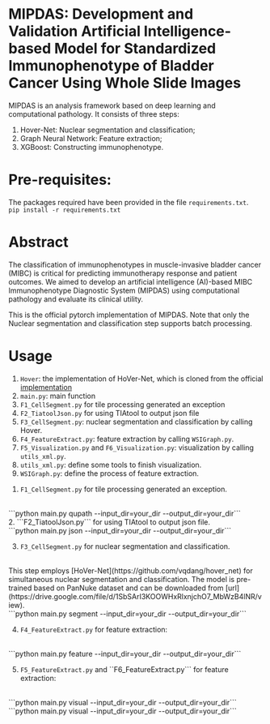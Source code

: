 # MIPDAS: Development and Validation Artificial Intelligence-based Model for Standardized Immunophenotype of Bladder Cancer Using Whole Slide Images
MIPDAS is an analysis framework based on deep learning and computational pathology. It consists of three steps: 
1) Hover-Net: Nuclear segmentation and classification;
2) Graph Neural Network: Feature extraction;
3) XGBoost: Constructing immunophenotype.

# Pre-requisites:
The packages required have been provided in the file ```requirements.txt```.
<br>
```pip install -r requirements.txt```

# Abstract
The classification of immunophenotypes in muscle-invasive bladder cancer (MIBC) is critical for predicting immunotherapy response and patient outcomes. We aimed to develop an artificial intelligence (AI)-based MIBC Immunophenotype Diagnostic System (MIPDAS) using computational pathology and evaluate its clinical utility.

This is the official pytorch implementation of MIPDAS. Note that only the Nuclear segmentation and classification step supports batch processing.

# Usage
1) ```Hover```: the implementation of HoVer-Net, which is cloned from the official [implementation](https://github.com/vqdang/hover_net)
2) ```main.py```: main function
3) ```F1_CellSegment.py``` for tile processing generated an exception
4) ```F2_TiatoolJson.py``` for using TIAtool to output json file
5) ```F3_CellSegment.py```: nuclear segmentation and classification by calling Hover.
6) ```F4_FeatureExtract.py```: feature extraction by calling ```WSIGraph.py```.
7) ```F5_Visualization.py``` and ```F6_Visualization.py```: visualization by calling ```utils_xml.py```.
8) ```utils_xml.py```: define some tools to finish visualization.
9) ```WSIGraph.py```: define the process of feature extraction.

1. ```F1_CellSegment.py``` for tile processing generated an exception.
<br>
```python main.py qupath --input_dir=your_dir --output_dir=your_dir```

<br>
2. ```F2_TiatoolJson.py``` for using TIAtool to output json file.
<br>
```python main.py json --input_dir=your_dir --output_dir=your_dir```
<br>

3. ```F3_CellSegment.py``` for nuclear segmentation and classification.
<br>
This step employs [HoVer-Net](https://github.com/vqdang/hover_net) for simultaneous nuclear segmentation and classification. The model is pre-trained based on PanNuke dataset and can be downloaded from [url](https://drive.google.com/file/d/1SbSArI3KOOWHxRlxnjchO7_MbWzB4lNR/view).
<br>
```python main.py segment --input_dir=your_dir --output_dir=your_dir```
<br>

4. ```F4_FeatureExtract.py``` for feature extraction:
<br>
```python main.py feature --input_dir=your_dir --output_dir=your_dir```
<br>

5. ```F5_FeatureExtract.py``` and ``F6_FeatureExtract.py``` for feature extraction:
<br>
```python main.py visual --input_dir=your_dir --output_dir=your_dir```
<br>
```python main.py visual --input_dir=your_dir --output_dir=your_dir```














